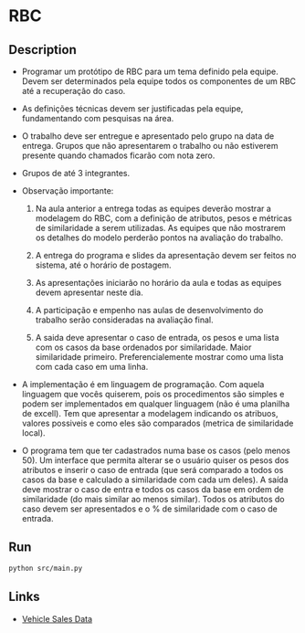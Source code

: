 # RBC

## Description

- Programar um protótipo de RBC para um tema definido pela equipe. Devem ser determinados pela equipe todos os componentes de um RBC até a recuperação do caso.

- As definições técnicas devem ser justificadas pela equipe, fundamentando com pesquisas na área.

- O trabalho deve ser entregue e apresentado pelo grupo na data de entrega. Grupos que não apresentarem o trabalho ou não estiverem presente quando chamados ficarão com nota zero.

- Grupos de até 3 integrantes.

- Observação importante:
  1. Na aula anterior a entrega todas as equipes deverão mostrar a modelagem do RBC, com a definição de atributos, pesos e métricas de similaridade a serem utilizadas. As equipes que não mostrarem os detalhes do modelo perderão pontos na avaliação do trabalho.

  2. A entrega do programa e slides da apresentação devem ser feitos no sistema, até o horário de postagem.

  3. As apresentações iniciarão no horário da aula e todas as equipes devem apresentar neste dia.

  4. A participação e empenho nas aulas de desenvolvimento do trabalho serão consideradas na avaliação final.

  5. A saida deve apresentar o caso de entrada, os pesos e uma lista com os casos da base ordenados por similaridade. Maior similaridade primeiro. Preferencialemente mostrar como uma lista com cada caso em uma linha.

- A implementação é em linguagem de programação. Com aquela linguagem que vocês quiserem, pois os procedimentos são simples e podem ser implementados em qualquer linguagem (não é uma planilha de excell).
Tem que apresentar a modelagem indicando os atribuos, valores possiveis e como eles são comparados (metrica de similaridade local).

- O programa tem que ter cadastrados numa base os casos (pelo menos 50). Um interface que permita alterar se o usuário quiser os pesos dos atributos e inserir o caso de entrada (que será comparado a todos os casos da base e calculado a similaridade com cada um deles). A saída deve mostrar o caso de entra e todos os casos da base em ordem de similaridade (do mais similar ao menos similar). Todos os atributos do caso devem ser apresentados e o % de similaridade com o caso de entrada.

## Run

```bash
python src/main.py
```

## Links

- [Vehicle Sales Data](https://www.kaggle.com/datasets/syedanwarafridi/vehicle-sales-data)
